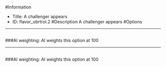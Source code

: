 #Information
 - Title: A challenger appears
 - ID: flavor_obrtrol.2
#Description
A challenger appears
#Options

___
##

###AI weighting:
AI weights this option at 100


___
##

###AI weighting:
AI weights this option at 100

